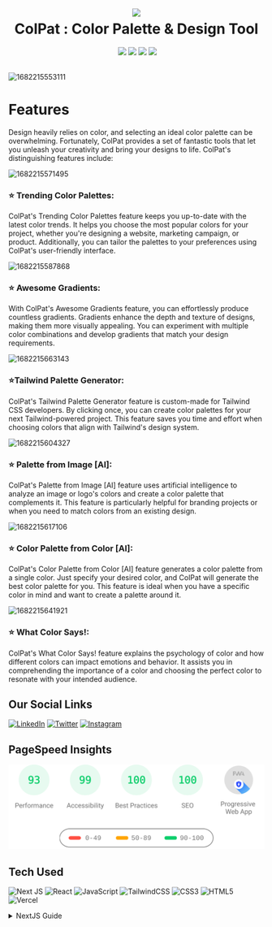 <div align="center">
 <h1> <img src="https://colpat.itsvg.in/logo.png" width="80px"><br/>ColPat : Color Palette & Design Tool</h1>
 <a href="https://www.buymeacoffee.com/VishwaGauravIn" target="_blank"><img alt="" src="https://img.shields.io/badge/Buy%20Me%20a%20Coffee-ffdd00?style=flat&logo=buy-me-a-coffee&logoColor=black" style="vertical-align:center" /></a>
 <img src="https://img.shields.io/npm/v/npm?style=normal"/>
 <img src="https://img.shields.io/website?style=normal&url=https%3A%2F%2Fcolpat.itsvg.in/"/> 
 <img src="https://img.shields.io/badge/License-GPL%20v3-brightgreen?style=normal"/>
 <img src="https://img.shields.io/github/languages/code-size/VishwaGauravIn/colpat?logo=github&style=normal"/>
</div>
<br/>

![1682215553111](https://user-images.githubusercontent.com/81325730/234714129-d4087095-013b-48c7-a932-7db030113038.png)


# Features
Design heavily relies on color, and selecting an ideal color palette can be overwhelming. Fortunately, ColPat provides a set of fantastic tools that let you unleash your creativity and bring your designs to life. ColPat's distinguishing features include:

![1682215571495](https://user-images.githubusercontent.com/81325730/234713744-5e6c9528-e28c-4e2f-8ab9-61fb74489777.png)
### ⭐ Trending Color Palettes:
ColPat's Trending Color Palettes feature keeps you up-to-date with the latest color trends. It helps you choose the most popular colors for your project, whether you're designing a website, marketing campaign, or product. Additionally, you can tailor the palettes to your preferences using ColPat's user-friendly interface.

![1682215587868](https://user-images.githubusercontent.com/81325730/234713797-d331fddf-25f2-4e64-ba33-188cfebd553d.png)
### ⭐ Awesome Gradients:
With ColPat's Awesome Gradients feature, you can effortlessly produce countless gradients. Gradients enhance the depth and texture of designs, making them more visually appealing. You can experiment with multiple color combinations and develop gradients that match your design requirements.

![1682215663143](https://user-images.githubusercontent.com/81325730/234713829-6d08a7cd-6ec2-4e06-b922-92d83f452adf.png)
### ⭐Tailwind Palette Generator:
ColPat's Tailwind Palette Generator feature is custom-made for Tailwind CSS developers. By clicking once, you can create color palettes for your next Tailwind-powered project. This feature saves you time and effort when choosing colors that align with Tailwind's design system.

![1682215604327](https://user-images.githubusercontent.com/81325730/234713869-2bc46eb3-f8af-4c77-a662-9e17bd4120ab.png)
### ⭐ Palette from Image [AI]:
ColPat's Palette from Image [AI] feature uses artificial intelligence to analyze an image or logo's colors and create a color palette that complements it. This feature is particularly helpful for branding projects or when you need to match colors from an existing design.

![1682215617106](https://user-images.githubusercontent.com/81325730/234713924-2cef2971-2b65-4bda-991c-4fc4ccf36b38.png)
### ⭐ Color Palette from Color [AI]:
ColPat's Color Palette from Color [AI] feature generates a color palette from a single color. Just specify your desired color, and ColPat will generate the best color palette for you. This feature is ideal when you have a specific color in mind and want to create a palette around it.

![1682215641921](https://user-images.githubusercontent.com/81325730/234713976-da7736aa-54d8-4780-b506-10bfa2462e08.png)
### ⭐ What Color Says!:
ColPat's What Color Says! feature explains the psychology of color and how different colors can impact emotions and behavior. It assists you in comprehending the importance of a color and choosing the perfect color to resonate with your intended audience.

## Our Social Links
[![LinkedIn](https://img.shields.io/badge/linkedin-%230077B5.svg?style=normal&logo=linkedin&logoColor=white)](https://linkedin.com/in/VishwaGauravIn)
[![Twitter](https://img.shields.io/badge/Twitter-%231DA1F2.svg?style=normal&logo=Twitter&logoColor=white)](https://twitter.com/VishwaGauravIn)
[![Instagram](https://img.shields.io/badge/Instagram-%23E4405F.svg?style=for-the-badge&logo=Instagram&logoColor=white)](https://instagram.com/VishwaGauravIn)

## PageSpeed Insights
![](https://raw.githubusercontent.com/VishwaGauravIn/Images/f13849bc9989d66c67085313dd606ea978eff0f8/psi-gprm.svg)

## Tech Used
![Next JS](https://img.shields.io/badge/Next-black?style=for-the-badge&logo=next.js&logoColor=white)
![React](https://img.shields.io/badge/react-%2320232a.svg?style=for-the-badge&logo=react&logoColor=%2361DAFB)
![JavaScript](https://img.shields.io/badge/javascript-%23323330.svg?style=for-the-badge&logo=javascript&logoColor=%23F7DF1E)
![TailwindCSS](https://img.shields.io/badge/tailwindcss-%2338B2AC.svg?style=for-the-badge&logo=tailwind-css&logoColor=white)
![CSS3](https://img.shields.io/badge/css3-%231572B6.svg?style=for-the-badge&logo=css3&logoColor=white)
![HTML5](https://img.shields.io/badge/html5-%23E34F26.svg?style=for-the-badge&logo=html5&logoColor=white)
![Vercel](https://img.shields.io/badge/vercel-%23000000.svg?style=for-the-badge&logo=vercel&logoColor=white)


<details>
<summary>
  NextJS Guide
</summary>

## Getting Started

First, run the development server:

```bash
npm run dev
# or
yarn dev
```

Open [http://localhost:3000](http://localhost:3000) with your browser to see the result.

You can start editing the page by modifying `pages/index.js`. The page auto-updates as you edit the file.

[API routes](https://nextjs.org/docs/api-routes/introduction) can be accessed on [http://localhost:3000/api/hello](http://localhost:3000/api/hello). This endpoint can be edited in `pages/api/hello.js`.

The `pages/api` directory is mapped to `/api/*`. Files in this directory are treated as [API routes](https://nextjs.org/docs/api-routes/introduction) instead of React pages.

## Learn More

To learn more about Next.js, take a look at the following resources:

- [Next.js Documentation](https://nextjs.org/docs) - learn about Next.js features and API.
- [Learn Next.js](https://nextjs.org/learn) - an interactive Next.js tutorial.

You can check out [the Next.js GitHub repository](https://github.com/vercel/next.js/) - your feedback and contributions are welcome!

## Deploy on Vercel

The easiest way to deploy your Next.js app is to use the [Vercel Platform](https://vercel.com/new?utm_medium=default-template&filter=next.js&utm_source=create-next-app&utm_campaign=create-next-app-readme) from the creators of Next.js.

Check out our [Next.js deployment documentation](https://nextjs.org/docs/deployment) for more details.
  
</details>
